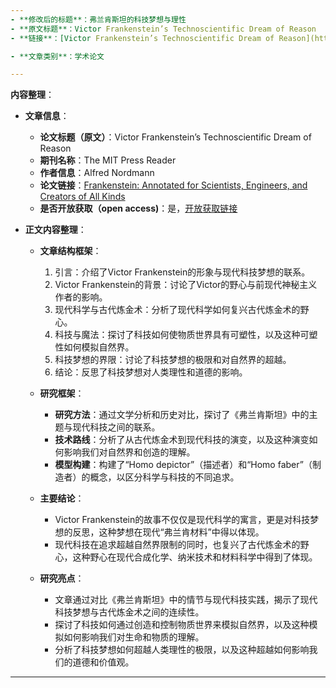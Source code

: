```yaml
---
- **修改后的标题**：弗兰肯斯坦的科技梦想与理性
- **原文标题**：Victor Frankenstein’s Technoscientific Dream of Reason
- **链接**：[Victor Frankenstein’s Technoscientific Dream of Reason](https://thereader.mitpress.mit.edu/victor-frankensteins-technoscientific-dream-of-reason/)

- **文章类别**：学术论文

---
```

**内容整理**：
- **文章信息**：
  - **论文标题（原文）**：Victor Frankenstein’s Technoscientific Dream of Reason
  - **期刊名称**：The MIT Press Reader
  - **作者信息**：Alfred Nordmann
  - **论文链接**：[Frankenstein: Annotated for Scientists, Engineers, and Creators of All Kinds](https://mitpress.mit.edu/9780262533287/frankenstein/)
  - **是否开放获取（open access)**：是，[开放获取链接](https://direct.mit.edu/books/book/3542/FrankensteinAnnotated-for-Scientists-Engineers-and)

- **正文内容整理**：
  - **文章结构框架**：
    1. 引言：介绍了Victor Frankenstein的形象与现代科技梦想的联系。
    2. Victor Frankenstein的背景：讨论了Victor的野心与前现代神秘主义作者的影响。
    3. 现代科学与古代炼金术：分析了现代科学如何复兴古代炼金术的野心。
    4. 科技与魔法：探讨了科技如何使物质世界具有可塑性，以及这种可塑性如何模拟自然界。
    5. 科技梦想的界限：讨论了科技梦想的极限和对自然界的超越。
    6. 结论：反思了科技梦想对人类理性和道德的影响。

  - **研究框架**：
    - **研究方法**：通过文学分析和历史对比，探讨了《弗兰肯斯坦》中的主题与现代科技之间的联系。
    - **技术路线**：分析了从古代炼金术到现代科技的演变，以及这种演变如何影响我们对自然界和创造的理解。
    - **模型构建**：构建了“Homo depictor”（描述者）和“Homo faber”（制造者）的概念，以区分科学与科技的不同追求。

  - **主要结论**：
    - Victor Frankenstein的故事不仅仅是现代科学的寓言，更是对科技梦想的反思，这种梦想在现代“弗兰肯材料”中得以体现。
    - 现代科技在追求超越自然界限制的同时，也复兴了古代炼金术的野心，这种野心在现代合成化学、纳米技术和材料科学中得到了体现。

  - **研究亮点**：
    - 文章通过对比《弗兰肯斯坦》中的情节与现代科技实践，揭示了现代科技梦想与古代炼金术之间的连续性。
    - 探讨了科技如何通过创造和控制物质世界来模拟自然界，以及这种模拟如何影响我们对生命和物质的理解。
    - 分析了科技梦想如何超越人类理性的极限，以及这种超越如何影响我们的道德和价值观。

---
